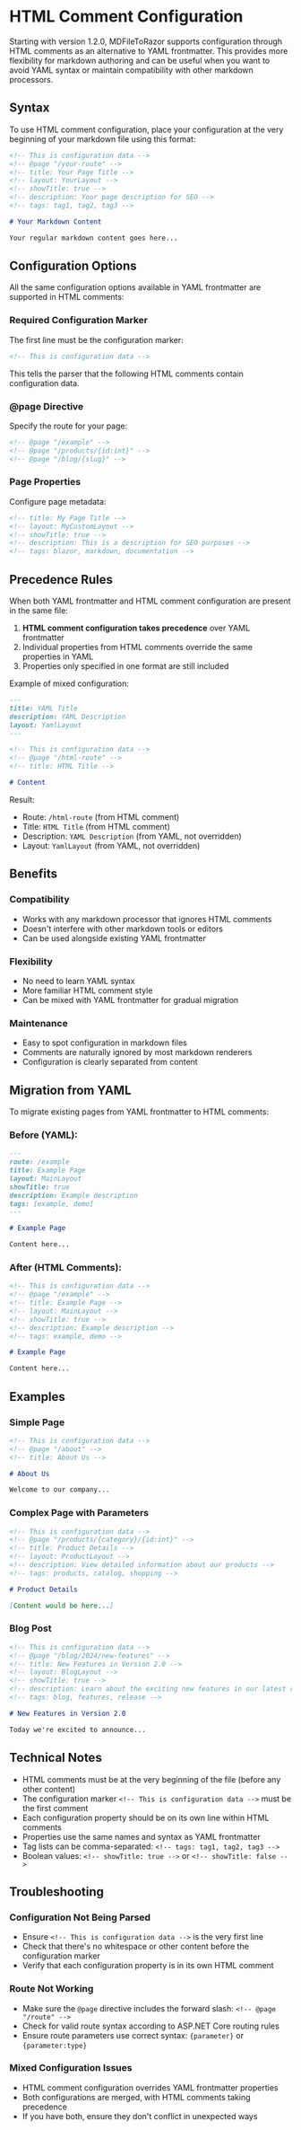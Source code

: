 # HTML Comment Configuration

Starting with version 1.2.0, MDFileToRazor supports configuration through HTML comments as an alternative to YAML frontmatter. This provides more flexibility for markdown authoring and can be useful when you want to avoid YAML syntax or maintain compatibility with other markdown processors.

## Syntax

To use HTML comment configuration, place your configuration at the very beginning of your markdown file using this format:

```markdown
<!-- This is configuration data -->
<!-- @page "/your-route" -->
<!-- title: Your Page Title -->
<!-- layout: YourLayout -->
<!-- showTitle: true -->
<!-- description: Your page description for SEO -->
<!-- tags: tag1, tag2, tag3 -->

# Your Markdown Content

Your regular markdown content goes here...
```

## Configuration Options

All the same configuration options available in YAML frontmatter are supported in HTML comments:

### Required Configuration Marker

The first line must be the configuration marker:

```html
<!-- This is configuration data -->
```

This tells the parser that the following HTML comments contain configuration data.

### @page Directive

Specify the route for your page:

```html
<!-- @page "/example" -->
<!-- @page "/products/{id:int}" -->
<!-- @page "/blog/{slug}" -->
```

### Page Properties

Configure page metadata:

```html
<!-- title: My Page Title -->
<!-- layout: MyCustomLayout -->
<!-- showTitle: true -->
<!-- description: This is a description for SEO purposes -->
<!-- tags: blazor, markdown, documentation -->
```

## Precedence Rules

When both YAML frontmatter and HTML comment configuration are present in the same file:

1. **HTML comment configuration takes precedence** over YAML frontmatter
2. Individual properties from HTML comments override the same properties in YAML
3. Properties only specified in one format are still included

Example of mixed configuration:

```markdown
---
title: YAML Title
description: YAML Description
layout: YamlLayout
---

<!-- This is configuration data -->
<!-- @page "/html-route" -->
<!-- title: HTML Title -->

# Content
```

Result:

- Route: `/html-route` (from HTML comment)
- Title: `HTML Title` (from HTML comment)
- Description: `YAML Description` (from YAML, not overridden)
- Layout: `YamlLayout` (from YAML, not overridden)

## Benefits

### Compatibility

- Works with any markdown processor that ignores HTML comments
- Doesn't interfere with other markdown tools or editors
- Can be used alongside existing YAML frontmatter

### Flexibility

- No need to learn YAML syntax
- More familiar HTML comment style
- Can be mixed with YAML frontmatter for gradual migration

### Maintenance

- Easy to spot configuration in markdown files
- Comments are naturally ignored by most markdown renderers
- Configuration is clearly separated from content

## Migration from YAML

To migrate existing pages from YAML frontmatter to HTML comments:

### Before (YAML):

```markdown
---
route: /example
title: Example Page
layout: MainLayout
showTitle: true
description: Example description
tags: [example, demo]
---

# Example Page

Content here...
```

### After (HTML Comments):

```markdown
<!-- This is configuration data -->
<!-- @page "/example" -->
<!-- title: Example Page -->
<!-- layout: MainLayout -->
<!-- showTitle: true -->
<!-- description: Example description -->
<!-- tags: example, demo -->

# Example Page

Content here...
```

## Examples

### Simple Page

```markdown
<!-- This is configuration data -->
<!-- @page "/about" -->
<!-- title: About Us -->

# About Us

Welcome to our company...
```

### Complex Page with Parameters

```markdown
<!-- This is configuration data -->
<!-- @page "/products/{category}/{id:int}" -->
<!-- title: Product Details -->
<!-- layout: ProductLayout -->
<!-- description: View detailed information about our products -->
<!-- tags: products, catalog, shopping -->

# Product Details

[Content would be here...]
```

### Blog Post

```markdown
<!-- This is configuration data -->
<!-- @page "/blog/2024/new-features" -->
<!-- title: New Features in Version 2.0 -->
<!-- layout: BlogLayout -->
<!-- showTitle: true -->
<!-- description: Learn about the exciting new features in our latest release -->
<!-- tags: blog, features, release -->

# New Features in Version 2.0

Today we're excited to announce...
```

## Technical Notes

- HTML comments must be at the very beginning of the file (before any other content)
- The configuration marker `<!-- This is configuration data -->` must be the first comment
- Each configuration property should be on its own line within HTML comments
- Properties use the same names and syntax as YAML frontmatter
- Tag lists can be comma-separated: `<!-- tags: tag1, tag2, tag3 -->`
- Boolean values: `<!-- showTitle: true -->` or `<!-- showTitle: false -->`

## Troubleshooting

### Configuration Not Being Parsed

- Ensure `<!-- This is configuration data -->` is the very first line
- Check that there's no whitespace or other content before the configuration marker
- Verify that each configuration property is in its own HTML comment

### Route Not Working

- Make sure the `@page` directive includes the forward slash: `<!-- @page "/route" -->`
- Check for valid route syntax according to ASP.NET Core routing rules
- Ensure route parameters use correct syntax: `{parameter}` or `{parameter:type}`

### Mixed Configuration Issues

- HTML comment configuration overrides YAML frontmatter properties
- Both configurations are merged, with HTML comments taking precedence
- If you have both, ensure they don't conflict in unexpected ways
